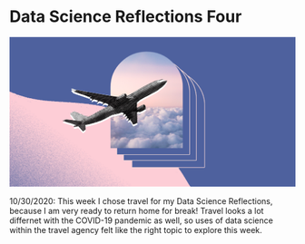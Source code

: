 # Data Science Reflections Four

![](travel.png)

10/30/2020: This week I chose travel for my Data Science Reflections, because I am very ready to return home for break! Travel looks a lot differnet with the COVID-19 pandemic as well, so uses of data science within the travel agency felt like the right topic to explore this week.
